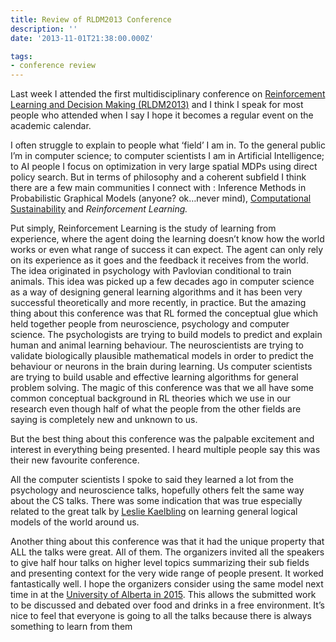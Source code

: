 ```yaml
---
title: Review of RLDM2013 Conference
description: ''
date: '2013-11-01T21:38:00.000Z'

tags: 
- conference review
---
```


Last week I attended the first multidisciplinary conference on [Reinforcement Learning and Decision Making (RLDM2013)](http://rldm.org/) and I think I speak for most people who attended when I say I hope it becomes a regular event on the academic calendar.  

I often struggle to explain to people what ‘field’ I am in. To the general public I’m in computer science; to computer scientists I am in Artificial Intelligence; to AI people I focus on optimization in very large spatial MDPs using direct policy search. But in terms of philosophy and a coherent subfield I think there are a few main communities I connect with : Inference Methods in Probabilistic Graphical Models (anyone? ok…never mind), [Computational Sustainability](http://blog.computational-sustainability.org/) and _Reinforcement Learning._  

Put simply, Reinforcement Learning is the study of learning from experience, where the agent doing the learning doesn’t know how the world works or even what range of success it can expect. The agent can only rely on its experience as it goes and the feedback it receives from the world. The idea originated in psychology with Pavlovian conditional to train animals. This idea was picked up a few decades ago in computer science as a way of designing general learning algorithms and it has been very successful theoretically and more recently, in practice. But the amazing thing about this conference was that RL formed the conceptual glue which held together people from neuroscience, psychology and computer science. The psychologists are trying to build models to predict and explain human and animal learning behaviour. The neuroscientists are trying to validate biologically plausible mathematical models in order to predict the behaviour or neurons in the brain during learning. Us computer scientists are trying to build usable and effective learning algorithms for general problem solving. The magic of this conference was that we all have some common conceptual background in RL theories which we use in our research even though half of what the people from the other fields are saying is completely new and unknown to us.  

But the best thing about this conference was the palpable excitement and interest in everything being presented. I heard multiple people say this was their new favourite conference.  

All the computer scientists I spoke to said they learned a lot from the psychology and neuroscience talks, hopefully others felt the same way about the CS talks. There was some indication that was true especially related to the great talk by [Leslie Kaelbling](https://www.google.com/url?sa=t&rct=j&q=&esrc=s&source=web&cd=1&cad=rja&ved=0CDEQFjAA&url=http%3A%2F%2Fpeople.csail.mit.edu%2Flpk%2F&ei=1x50UsWDBcTQiwL8roCoBw&usg=AFQjCNH4QtfRRLC98u0uvWKbfjDQQtUcyg&sig2=aWc4Q73ti8ewbcZZOTFYqg&bvm=bv.55819444,d.cGE) on learning general logical models of the world around us.  

Another thing about this conference was that it had the unique property that ALL the talks were great. All of them. The organizers invited all the speakers to give half hour talks on higher level topics summarizing their sub fields and presenting context for the very wide range of people present. It worked fantastically well. I hope the organizers consider using the same model next time in at the [University of Alberta in 2015](https://www.cs.ualberta.ca/research/research-areas/reinforcement-learning). This allows the submitted work to be discussed and debated over food and drinks in a free environment. It’s nice to feel that everyone is going to all the talks because there is always something to learn from them
